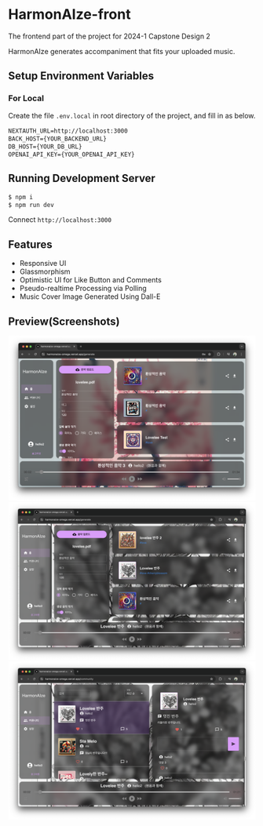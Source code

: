 # HarmonAIze-front

The frontend part of the project for 2024-1 Capstone Design 2

HarmonAIze generates accompaniment that fits your uploaded music.

## Setup Environment Variables

### For Local

Create the file `.env.local` in root directory of the project, and fill in as below.

```
NEXTAUTH_URL=http://localhost:3000
BACK_HOST={YOUR_BACKEND_URL}
DB_HOST={YOUR_DB_URL}
OPENAI_API_KEY={YOUR_OPENAI_API_KEY}
```

## Running Development Server

```console
$ npm i
$ npm run dev
```

Connect `http://localhost:3000`

## Features

- Responsive UI
- Glassmorphism
- Optimistic UI for Like Button and Comments
- Pseudo-realtime Processing via Polling
- Music Cover Image Generated Using Dall-E

## Preview(Screenshots)
![preview1](/images/preview1.png)
![preview2](/images/preview2.png)
![preview3](/images/preview3.png)

